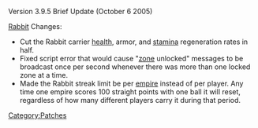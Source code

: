 Version 3.9.5 Brief Update (October 6 2005)

[Rabbit](../Rabbit.md) Changes:

- Cut the Rabbit carrier [health](Health.md), armor, and
  [stamina](Stamina.md) regeneration rates in half.
- Fixed script error that would cause "[zone](Zone.md)
  unlocked" messages to be broadcast once per second whenever there
  was more than one locked zone at a time.
- Made the Rabbit streak limit be per [empire](Empire.md)
  instead of per player. Any time one empire scores 100 straight
  points with one ball it will reset, regardless of how many different
  players carry it during that period.

[Category:Patches](../Category:Patches.md)
